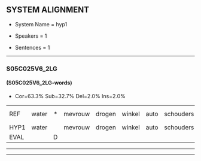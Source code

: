 
## SYSTEM ALIGNMENT

- System Name = hyp1

- Speakers = 1

- Sentences = 1

---

### S05C025V6_2LG

#### (S05C025V6_2LG-words)

- Cor=63.3%	Sub=32.7%	Del=2.0%	Ins=2.0%

|  |  |  |  |  |  |  |  |  |  |  |  |  |  |  |  |  |  |  |  |  |  |  |  |  |  |  |  |  |  |  |  |  |  |  |  |  |  |  |  |  |  |  |  |  |  |  |  |  |  |
|:--- |:---:|:---:|:---:|:---:|:---:|:---:|:---:|:---:|:---:|:---:|:---:|:---:|:---:|:---:|:---:|:---:|:---:|:---:|:---:|:---:|:---:|:---:|:---:|:---:|:---:|:---:|:---:|:---:|:---:|:---:|:---:|:---:|:---:|:---:|:---:|:---:|:---:|:---:|:---:|:---:|:---:|:---:|:---:|:---:|:---:|:---:|:---:|:---:|:---:|
| REF | water | * | mevrouw | drogen | winkel | auto | schouders | verhaal | koning | moeilijk | speelplaats | drinken | hoofdpijn | regen | vliegtuig | stoppen | opnieuw | gooien | sneeuwen | moeder | liedje | potlood | fietsbel | * | vinger | dichtbij | meisje | chauffeur | muziek | waarom | * | * | scheuren | lawaai |  | zwemmen | vuurwerk | appel | cola | kussen | *(eerst) | eerste | circus | * | * | kleuren | voetbal | * | vlinder |
| HYP1 | water |  | mevrouw | drogen | winkel | auto | schouders | verhaal | code | moeilijk | speelplaats | drinke | hoofdpijn | regen | vliegtuig | stoppen | opnieuw | gooiend | sneeuwende | moeder | liedje | potlood | fietsbel | flia | vier | dichtbij | meisje | chauffeur | muziek | waarom | se | scheu | scheurende | lawaai | swe | hebben | vuurwerk | appel | cola | kussen | eerst | eerste | kra | kristus | kristus | kleuren | voetbal | vlen | lindeg |
| EVAL |  | D |  |  |  |  |  |  | S |  |  | S |  |  |  |  |  | S | S |  |  |  |  | S | S |  |  |  |  |  | S | S | S |  | I | S |  |  |  |  | S |  | S | S | S |  |  | S | S |
---

---
